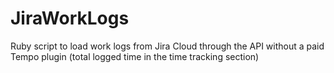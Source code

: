 # JiraWorkLogs
Ruby script to load work logs from Jira Cloud through the API without a paid Tempo plugin (total logged time in the time tracking section)
